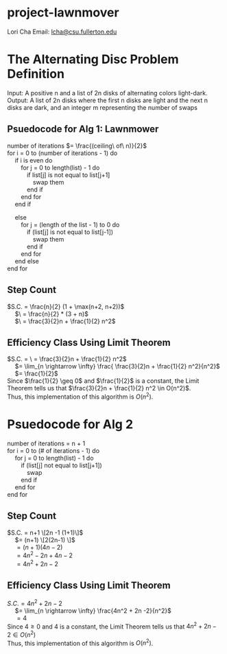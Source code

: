 # project-lawnmover

Lori Cha
Email: lcha@csu.fullerton.edu

# The Alternating Disc Problem Definition
Input: A positive n and a list of 2n disks of alternating colors light-dark.  <br />
Output: A list of 2n disks where the first n disks are light and the next n disks are dark, and an integer m representing the number of swaps

## Psuedocode for Alg 1: Lawnmower
number of iterations $= \frac{(ceiling\ of\ n)}{2}$  <br />
for i = 0 to (number of iterations - 1) do  <br />
&emsp;  if i is even do  <br />
&emsp;&emsp;    for j = 0 to length(list) - 1 do  <br />
&emsp;&emsp;&emsp;     if list[j] is not equal to list[j+1]  <br />
&emsp;&emsp;&emsp;&emsp;        swap them  <br />
&emsp;&emsp;&emsp;       end if  <br />
&emsp;&emsp;     end for  <br />
&emsp;  end if  <br />
   
&emsp;  else  <br />
&emsp;&emsp;    for j = (length of the list - 1) to 0 do  <br />
&emsp;&emsp;&emsp;     if (list[j] is not equal to list[j-1])  <br />
&emsp;&emsp;&emsp;&emsp;       swap them  <br />
&emsp;&emsp;&emsp;     end if  <br />
&emsp;&emsp;     end for  <br />
&emsp;  end else  <br />
end for  <br />

## Step Count
$S.C. = \frac{n}{2} (1 + \max(n+2, n+2))$ <br />
&emsp; $\ = \frac{n}{2} * (3 + n)$ <br />
&emsp; $\ = \frac{3}{2}n + \frac{1}{2} n^2$

## Efficiency Class Using Limit Theorem
$S.C. = \ = \frac{3}{2}n + \frac{1}{2} n^2$ <br />
&emsp; $= \lim_{n \rightarrow \infty} \frac{ \frac{3}{2}n + \frac{1}{2} n^2}{n^2}$ <br />
&emsp; $= \frac{1}{2}$<br />
Since $\frac{1}{2} \geq 0$ and $\frac{1}{2}$ is a constant, the Limit Theorem tells us that $\frac{3}{2}n + \frac{1}{2} n^2 \in O(n^2)$. <br />
Thus, this implementation of this algorithm is $O(n^2)$.

# Psuedocode for Alg 2
number of iterations = n + 1  <br />
for i = 0 to (# of iterations - 1) do  <br />
&emsp;  for j = 0 to length(list) - 1 do  <br />
&emsp;&emsp;    if (list[j] not equal to list[j+1])  <br />
&emsp;&emsp;&emsp;      swap  <br />
&emsp;&emsp;    end if  <br />
&emsp;  end for  <br />
end for  <br />

## Step Count
$S.C. = n+1 \[2n -1 (1+1)\]$ <br />
&emsp; $= (n+1) \[2(2n-1) \]$ <br />
&emsp; $= (n+1) (4n-2)$ <br />
&emsp; $= 4n^2 -2n + 4n -2$ <br />
&emsp; $= 4n^2 + 2n -2$ <br />

## Efficiency Class Using Limit Theorem
$S.C. = 4n^2 + 2n -2$ <br />
&emsp; $= \lim_{n \rightarrow \infty} \frac{4n^2 + 2n -2}{n^2}$ <br />
&emsp; $= 4$ <br /> 
Since $4 \geq 0$ and $4$ is a constant, the Limit Theorem tells us that $4n^2 + 2n -2 \in O(n^2)$ <br />
Thus, this implementation of this algorithm is $O(n^2)$. <br />

